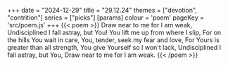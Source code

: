 +++
date = "2024-12-29"
title = "29.12.24"
themes = ["devotion", "contrition"]
series = ["picks"]
[params]
  colour = 'poem'
  pageKey = 'src/poem.js'
+++
{{< poem >}}
Draw near to me for I am weak,
Undisciplined I fall astray, but You!
You lift me up from where I slip,
For on the hills You wait in care,
You, tender, seek my fear and love,
For Yours is greater than all strength,
You give Yourself so I won't lack,
Undisciplined I fall astray, but You,
Draw near to me for I am weak.
{{< /poem >}}
